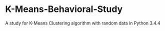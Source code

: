 # K-Means-Behavioral-Study
A study for K-Means Clustering algorithm with random data in Python 3.4.4
